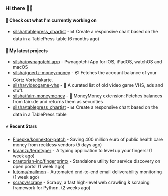 ### Hi there 🦊👋

#### 👷 Check out what I'm currently working on

- [silsha/tablepress_chartist](https://github.com/silsha/tablepress_chartist) - 📊 Create a responsive chart based on the data in a TablePress table (6 months ago)

#### 🌱 My latest projects

- [silsha/pwnagotchi.app](https://github.com/silsha/pwnagotchi.app) - Pwnagotchi App for iOS, iPadOS, watchOS and macOS
- [silsha/goertz-moneymoney](https://github.com/silsha/goertz-moneymoney) - 💳 Fetches the account balance of your Görtz Vorteilskarte.
- [silsha/videogame-vhs](https://github.com/silsha/videogame-vhs) - 👾 A curated list of old video game VHS, ads and stuff.
- [silsha/fairr-moneymoney](https://github.com/silsha/fairr-moneymoney) - 💸 MoneyMoney extension: Fetches balances from fairr.de and returns them as securities
- [silsha/tablepress_chartist](https://github.com/silsha/tablepress_chartist) - 📊 Create a responsive chart based on the data in a TablePress table

#### ⭐ Recent Stars

- [Fluepke/konnektor-patch](https://github.com/Fluepke/konnektor-patch) - Saving 400 million euro of public health care money from reckless vendors (5 days ago)
- [kraanzu/termtyper](https://github.com/kraanzu/termtyper) - A typing application to level up your fingers! (1 week ago)
- [praetorian-inc/fingerprintx](https://github.com/praetorian-inc/fingerprintx) - Standalone utility for service discovery on open ports!  (1 week ago)
- [lutoma/mailmon](https://github.com/lutoma/mailmon) - Automated end-to-end email deliverability monitoring (1 week ago)
- [scrapy/scrapy](https://github.com/scrapy/scrapy) - Scrapy, a fast high-level web crawling &amp; scraping framework for Python. (2 weeks ago)
